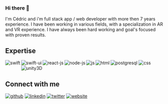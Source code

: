 ### Hi there 👋
I'm Cédric and i'm full stack app / web developer with more then 7 years experience. I have been working in various fields, with a specialization in AR and VR experience. I have always been hard working and goal's focused with proven results.

## Expertise
<img style="margin-bottom: 5px;" align="left" alt="swift" src="https://img.shields.io/badge/-swift-orange?style=for-the-badge&logo=swift&logoColor=white">
<img align="left" alt="swift-ui" src="https://img.shields.io/badge/-swift_UI-orange?style=for-the-badge&logo=swift&logoColor=white">
<img align="left" alt="react-js" src="https://img.shields.io/badge/-react_JS-61DAFB?style=for-the-badge&logo=react&logoColor=white">
<img align="left" alt="node-js" src="https://img.shields.io/badge/-node_js-339933?style=for-the-badge&logo=node.js&logoColor=white">
<img alt="postgresql" src="https://img.shields.io/badge/-postgreSQL-4169E1?style=for-the-badge&logo=postgresql&logoColor=white">
<img align="left" alt="js" src="https://img.shields.io/badge/-JS-F7DF1E?style=for-the-badge&logo=javascript&logoColor=white">
<img align="left" alt="html" src="https://img.shields.io/badge/-HTML-E34F26?style=for-the-badge&logo=html5&logoColor=white">
<img alt="css" src="https://img.shields.io/badge/-CSS-1572B6?style=for-the-badge&logo=css3&logoColor=white">
<img alt="unity3D" src="https://img.shields.io/badge/-unity3D-000000?style=for-the-badge&logo=unity&logoColor=white">

## Connect with me
[<img src='https://img.shields.io/badge/-GitHub-181717?style=social&logo=github' alt='github'>](https://github.com/cederache)
[<img src='https://img.shields.io/badge/-LinkedIn-0A66C2?style=social&logo=linkedin' alt='linkedin'>](https://www.linkedin.com/in/cédric-derache-1b5bb575/)
[<img src='https://img.shields.io/badge/-Twitter-1DA1F2?style=social&logo=twitter' alt='twitter'>](https://twitter.com/cederache)
[<img src='https://img.shields.io/badge/-WebSite-1DA1F2?style=social&logo=icloud' alt='website'>](https://cederache.github.io)
